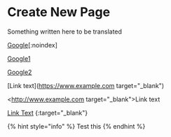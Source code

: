 # Create New Page

Something written here to be translated


[Google](https://www.google.com)[:noindex]

[Google1](https://www.google.com "{rel='noindex'}")

[Google2](https://www.google.com "zh {rel='noindex'}")


[Link text](https://www.example.com target="_blank")

<http://www.example.com target="_blank">Link text</http>

[Link Text](https://www.example.com) {:target="_blank"}

{% hint style="info" %}
Test this&#x20;
{% endhint %}







